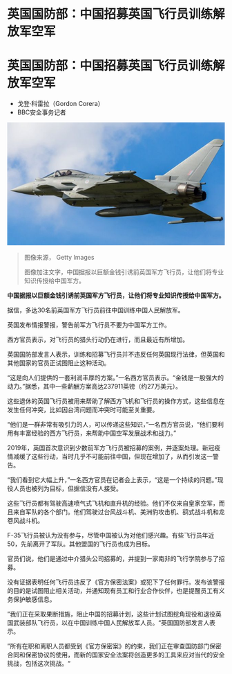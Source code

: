 # 英国国防部：中国招募英国飞行员训练解放军空军

#  英国国防部：中国招募英国飞行员训练解放军空军

  * 戈登·科雷拉（Gordon Corera） 
  * BBC安全事务记者 


![中国据报以巨额金钱引诱前英国军方飞行员，让他们将专业知识传授给中国军方。](_127229721_gettyimages-603716880.jpg)

> 图像来源，  Getty Images
>
> 图像加注文字，中国据报以巨额金钱引诱前英国军方飞行员，让他们将专业知识传授给中国军方。

**中国据报以巨额金钱引诱前英国军方飞行员，让他们将专业知识传授给中国军方。**

据信，多达30名前英国军方飞行员前往中国训练中国人民解放军。

英国发布情报警报，警告前军方飞行员不要为中国军方工作。

西方官员表示，对飞行员的猎头行动仍在进行，而且最近有所增加。

英国国防部发言人表示，训练和招募飞行员并不违反任何英国现行法律，但英国和其他国家的官员正试图阻止这种活动。

“这是向人们提供的一套利润丰厚的方案。”一名西方官员表示。“金钱是一股强大的动力。”据悉，其中一些薪酬方案高达237911英镑（约27万美元）。

这些退休的英国飞行员被用来帮助了解西方飞机和飞行员的操作方式，这些信息在发生任何冲突，比如因台湾问题而冲突时可能至关重要。

“他们是一群非常有吸引力的人，可以传递这些知识，”一名西方官员说，“他们要利用有丰富经验的西方飞行员，来帮助中国空军发展战术和战力。”

2019年，英国首次意识到少数前军方飞行员被招募的案例，并逐案处理。新冠疫情减缓了这些行动，当时几乎不可能前往中国，但现在增加了，从而引发这一警告。

“我们看到它大幅上升，”一名西方官员在记者会上表示，“这是一个持续的问题。”现役人员也被列为目标，但据信没有人接受。

这些飞行员都有驾驶高速喷气式飞机和直升机的经验。他们不仅来自皇家空军，而且来自军队的各个部门。他们驾驶过台风战斗机、美洲豹攻击机、鹞式战斗机和龙卷风战斗机。

F-35飞行员被认为没有参与，尽管中国被认为对他们感兴趣。有些飞行员年近50，先前离开了军队。其他盟国的飞行员也成为目标。

官员们说，他们是通过中介猎头公司招募的，并提到一家南非的飞行学院参与了招募。

没有证据表明任何飞行员违反了《官方保密法案》或犯下了任何罪行。发布该警报的目的是试图阻止相关活动，并通知现有员工和行业合作伙伴，也是提醒员工有义务保护敏感信息。

”我们正在采取果断措施，阻止中国的招募计划，这些计划试图挖角现役和退役英国武装部队飞行员，以在中国训练中国人民解放军人员。“英国国防部发言人表示。

”所有在职和离职人员都受到《官方保密案》的约束，我们正在审查国防部门保密合同和保密协议的使用，而新的国家安全法案将创造更多的工具来应对当代的安全挑战，包括这次挑战。“


